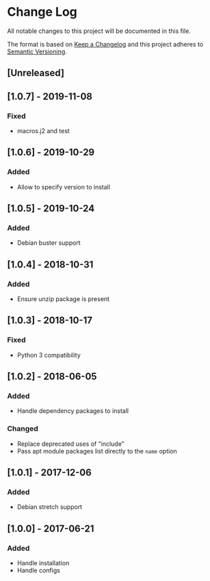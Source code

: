# Change Log
All notable changes to this project will be documented in this file.

The format is based on [Keep a Changelog](http://keepachangelog.com/)
and this project adheres to [Semantic Versioning](http://semver.org/).

## [Unreleased]

## [1.0.7] - 2019-11-08
### Fixed
- macros.j2 and test

## [1.0.6] - 2019-10-29
### Added
- Allow to specify version to install

## [1.0.5] - 2019-10-24
### Added
- Debian buster support

## [1.0.4] - 2018-10-31
### Added
- Ensure unzip package is present

## [1.0.3] - 2018-10-17
### Fixed
- Python 3 compatibility

## [1.0.2] - 2018-06-05
### Added
- Handle dependency packages to install

### Changed
- Replace deprecated uses of "include"
- Pass apt module packages list directly to the `name` option

## [1.0.1] - 2017-12-06
### Added
- Debian stretch support

## [1.0.0] - 2017-06-21
### Added
- Handle installation
- Handle configs
